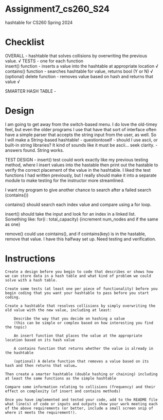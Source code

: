 # Assignment7_cs260_S24
hashtable for CS260 Spring 2024




# Checklist  
 
OVERALL - hashtable that solves collisions by overwriting the previous value.   √
TESTS - one for each function  
insert() function - inserts a value into the hashtable at appropriate location  √
contains() function - searches hashtable for value, returns bool (Y or N)       √
(optional) delete function - removes value based on hash and returns that value √ 

SMARTER HASH TABLE -  



# Design  

I am going to get away from the switch-based menu. I do love the old-timey feel, but even the older programs I use that have 
that sort of interface often have a simple parser that accepts the string input from the user, as well. So I will make a String-based 
hashtable! - questiontoself - should I use ascii, or built-in string libraries? It kind of sounds like it must be ascii... seek clarity. - answers found. String works.    


TEST DESIGN - insert() test could work exactly like my previous testing method, where I insert values into the hastable then print out the hastable to verify the correct placement of the value in the hashtable. I liked the test functions I had written previously, but I really should make it into a separate module to make testing for the instructor more streamlined. 

I want my program to give another chance to search after a failed search (contains())

contains() should search each index value and compare using a for loop. 


insert() should take the input and look for an index in a linked list. Something like: for(i : total_capacity) {increment num_nodes and if the same as one}


remove() could use cointains(), and if cointains(key) is in the hastable, remove that value. I have this halfway set up. Need testing and verification. 






# Instructions  

    Create a design before you begin to code that describes or shows how we can store data in a hash table and what kind of problem we could solve with a hash table.  

    Create some tests (at least one per piece of functionality) before you begin coding that you want your hashtable to pass before you start coding.  

    Create a hashtable that resolves collisions by simply overwriting the old value with the new value, including at least:  

        Describe the way that you decide on hashing a value
        (this can be simple or complex based on how interesting you find the topic)  

        An insert function that places the value at the appropriate location based on its hash value  

        A contains function that returns whether the value is already in the hashtable  

        (optional) A delete function that removes a value based on its hash and then returns that value…  

    Then create a smarter hashtable (double hashing or chaining) including at least the same functions as the simple hashtable  

    Compare some information relating to collisions (frequency) and their effect on complexity (of insert and contains methods)  

    Once you have implemented and tested your code, add to the README file what line(s) of code or inputs and outputs show your work meeting each of the above requirements (or better, include a small screen snip of where it meets the requirement!).  

